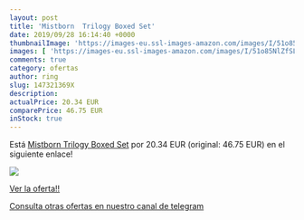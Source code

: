 ```yaml
---
layout: post
title: 'Mistborn  Trilogy Boxed Set'
date: 2019/09/28 16:14:40 +0000
thumbnailImage: 'https://images-eu.ssl-images-amazon.com/images/I/51o85NlZfSL._SL200_.jpg'
images: [ 'https://images-eu.ssl-images-amazon.com/images/I/51o85NlZfSL._SL200_.jpg' ]
comments: true
category: ofertas
author: ring
slug: 147321369X
description:
actualPrice: 20.34 EUR
comparePrice: 46.75 EUR
inStock: true
---
```


Está [Mistborn  Trilogy Boxed Set](https://www.amazon.com/dp/147321369X/?tag=redken08-20) por 20.34 EUR (original: 46.75 EUR) en el siguiente enlace!

[![](https://images-eu.ssl-images-amazon.com/images/I/51o85NlZfSL._SL200_.jpg)](https://www.amazon.com/dp/147321369X/?tag=redken08-20)

[Ver la oferta!!](https://www.amazon.com/dp/147321369X/?tag=redken08-20)

[Consulta otras ofertas en nuestro canal de telegram](https://t.me/s/ofertas25)
